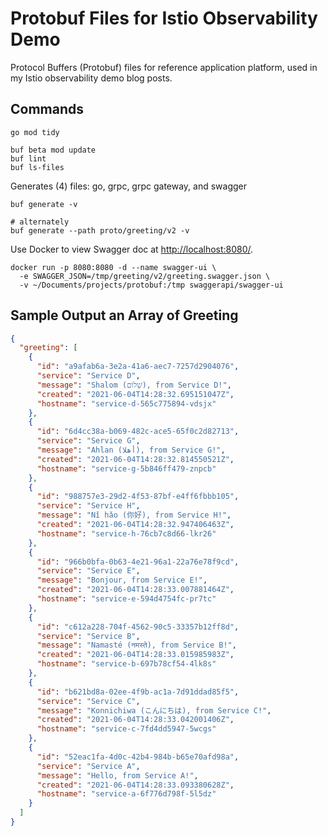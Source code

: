 # Protobuf Files for Istio Observability Demo

Protocol Buffers (Protobuf) files for reference application platform, used in my Istio observability demo blog posts.

## Commands

```shell
go mod tidy

buf beta mod update
buf lint
buf ls-files
```

Generates (4) files: go, grpc, grpc gateway, and swagger

```shell
buf generate -v

# alternately
buf generate --path proto/greeting/v2 -v
```

Use Docker to view Swagger doc at <http://localhost:8080/>.

```shell
docker run -p 8080:8080 -d --name swagger-ui \
  -e SWAGGER_JSON=/tmp/greeting/v2/greeting.swagger.json \
  -v ~/Documents/projects/protobuf:/tmp swaggerapi/swagger-ui
```

## Sample Output an Array of Greeting

```json
{
  "greeting": [
    {
      "id": "a9afab6a-3e2a-41a6-aec7-7257d2904076",
      "service": "Service D",
      "message": "Shalom (שָׁלוֹם), from Service D!",
      "created": "2021-06-04T14:28:32.695151047Z",
      "hostname": "service-d-565c775894-vdsjx"
    },
    {
      "id": "6d4cc38a-b069-482c-ace5-65f0c2d82713",
      "service": "Service G",
      "message": "Ahlan (أهلا), from Service G!",
      "created": "2021-06-04T14:28:32.814550521Z",
      "hostname": "service-g-5b846ff479-znpcb"
    },
    {
      "id": "988757e3-29d2-4f53-87bf-e4ff6fbbb105",
      "service": "Service H",
      "message": "Nǐ hǎo (你好), from Service H!",
      "created": "2021-06-04T14:28:32.947406463Z",
      "hostname": "service-h-76cb7c8d66-lkr26"
    },
    {
      "id": "966b0bfa-0b63-4e21-96a1-22a76e78f9cd",
      "service": "Service E",
      "message": "Bonjour, from Service E!",
      "created": "2021-06-04T14:28:33.007881464Z",
      "hostname": "service-e-594d4754fc-pr7tc"
    },
    {
      "id": "c612a228-704f-4562-90c5-33357b12ff8d",
      "service": "Service B",
      "message": "Namasté (नमस्ते), from Service B!",
      "created": "2021-06-04T14:28:33.015985983Z",
      "hostname": "service-b-697b78cf54-4lk8s"
    },
    {
      "id": "b621bd8a-02ee-4f9b-ac1a-7d91ddad85f5",
      "service": "Service C",
      "message": "Konnichiwa (こんにちは), from Service C!",
      "created": "2021-06-04T14:28:33.042001406Z",
      "hostname": "service-c-7fd4dd5947-5wcgs"
    },
    {
      "id": "52eac1fa-4d0c-42b4-984b-b65e70afd98a",
      "service": "Service A",
      "message": "Hello, from Service A!",
      "created": "2021-06-04T14:28:33.093380628Z",
      "hostname": "service-a-6f776d798f-5l5dz"
    }
  ]
}
```
